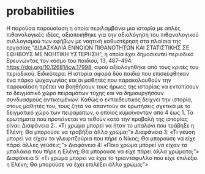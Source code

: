 # probabilitiies
Η παρούσα παρουσίαση η οποία περιλαμβάνει μια ιστορία με απλές πιθανολογικές ιδέες, αξιοποιήθηκε για την αξιολόγηση του πιθανολογικού συλλογισμού των εφήβων με νοητική καθυστέρηση στα πλαίσια της εργασίας "ΔΙΔΑΣΚΑΛΙΑ ΕΝΝΟΙΩΝ ΠΙΘΑΝΟΤΗΤΩΝ ΚΑΙ ΣΤΑΤΙΣΤΙΚΗΣ ΣΕ ΕΦΗΒΟΥΣ ΜΕ ΝΟΗΤΙΚΗ ΥΣΤΕΡΗΣΗ", η οποία έχει δημοσιευτεί περιοδικό Ερευνώντας τον κόσμο του παιδιού, 13, 487–494. https://doi.org/10.12681/icw.17998, αφού αξιολογήθηκε από τους κριτές του περιοδικού. 
Ειδικότερα:
Η ιστορία αφορά δύο παιδιά που επισκέφθηκαν ένα πάρκο ψυχαγωγίας και οι μαθητές που παρακολουθούν την παρουσίαση πρέπει να βοηθήσουν τους ήρωες της ιστορίας να εντοπίσουν το δειγματικό χώρο πειραμάτων τύχης και να δημιουργήσουν συνδυασμούς αντικειμένων. Καθώς ο εκπαιδευτικός δείχνει την ιστορία, στους μαθητές του, τους ζητά να απαντούν σε ερωτήσεις σχετικά με το δειγματικό χώρο των πειραμάτων, ο οποίος κυμαίνονταν από 4 έως 1. 
Τα ερωτήματα που προτείνεται να τεθούν κατά την προβολή της ιστορίας είναι: 
Διαφάνεια 2:. «Τι χρώμα μπορεί να ήταν το μπαλόνι που τράβηξε η Ελένη; Θα μπορούσε να τραβήξει άλλο χρώμα;”»
Διαφάνεια 3: «Τι γεύση μπορεί να είχαν τα γλειφιτζούρια που πήρε ο Νίκος; Θα μπορούσε να είχε πάρει άλλες γεύσεις;”»
Διαφάνεια 4: «Ποιο χρώμα μπορεί να είχαν τα μπαλάκια που πήρε η Ελένη; Θα μπορούσε να είχε πάρει άλλα χρώματα;”»
Διαφάνεια 5: «Τι χρώμα μπορεί να έχει το τριαντάφυλλο που είχε επιλέξει η Ελένη; Θα μπορούσε να έχει επιλέξει άλλο χρώμα;”»
